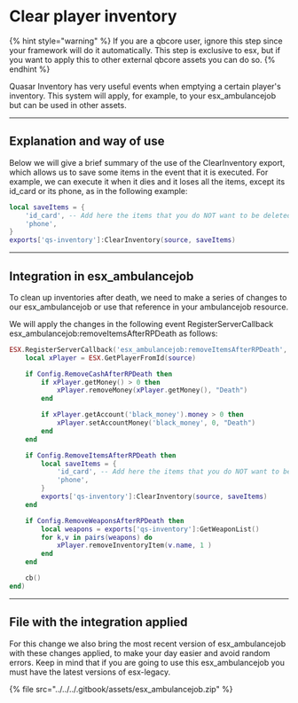 # Clear player inventory

{% hint style="warning" %}
If you are a qbcore user, ignore this step since your framework will do it automatically. This step is exclusive to esx, but if you want to apply this to other external qbcore assets you can do so.
{% endhint %}

Quasar Inventory has very useful events when emptying a certain player's inventory. This system will apply, for example, to your esx\_ambulancejob but can be used in other assets.

***

## Explanation and way of use <a href="#explanation-and-way-of-use" id="explanation-and-way-of-use"></a>

Below we will give a brief summary of the use of the ClearInventory export, which allows us to save some items in the event that it is executed. For example, we can execute it when it dies and it loses all the items, except its id\_card or its phone, as in the following example:

```lua
local saveItems = {
	'id_card', -- Add here the items that you do NOT want to be deleted
	'phone',
}
exports['qs-inventory']:ClearInventory(source, saveItems)
```

***

## Integration in esx\_ambulancejob <a href="#integration-in-esx_ambulancejob" id="integration-in-esx_ambulancejob"></a>

To clean up inventories after death, we need to make a series of changes to our esx\_ambulancejob or use that reference in your ambulancejob resource.

We will apply the changes in the following event RegisterServerCallback esx\_ambulancejob:removeItemsAfterRPDeath as follows:

```lua
ESX.RegisterServerCallback('esx_ambulancejob:removeItemsAfterRPDeath', function(source, cb)
    local xPlayer = ESX.GetPlayerFromId(source)

    if Config.RemoveCashAfterRPDeath then
        if xPlayer.getMoney() > 0 then
            xPlayer.removeMoney(xPlayer.getMoney(), "Death")
        end

        if xPlayer.getAccount('black_money').money > 0 then
            xPlayer.setAccountMoney('black_money', 0, "Death")
        end
    end

    if Config.RemoveItemsAfterRPDeath then
        local saveItems = {
            'id_card', -- Add here the items that you do NOT want to be deleted
            'phone',
        }
        exports['qs-inventory']:ClearInventory(source, saveItems)
    end

    if Config.RemoveWeaponsAfterRPDeath then
        local weapons = exports['qs-inventory']:GetWeaponList()
        for k,v in pairs(weapons) do
            xPlayer.removeInventoryItem(v.name, 1 )
        end
    end

    cb()
end)
```

***

## File with the integration applied <a href="#file-with-the-integration-applied" id="file-with-the-integration-applied"></a>

For this change we also bring the most recent version of esx\_ambulancejob with these changes applied, to make your day easier and avoid random errors. Keep in mind that if you are going to use this esx\_ambulancejob you must have the latest versions of esx-legacy.

{% file src="../../../.gitbook/assets/esx_ambulancejob.zip" %}
